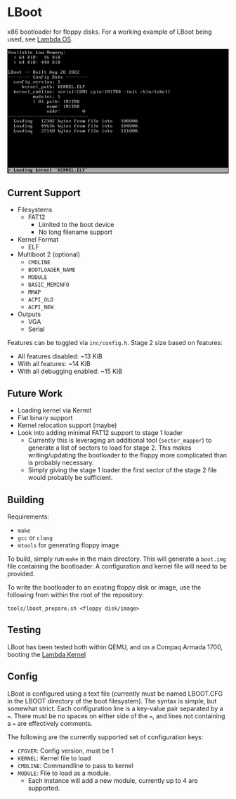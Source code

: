 LBoot
=====

x86 bootloader for floppy disks. For a working example of LBoot being used, see
[Lambda OS](https://github.com/farlepet/lambda-os).

![Screenshot of LBoot boot loading kernel](docs/lboot.jpg)

Current Support
---------------

 - Filesystems
   - FAT12
     - Limited to the boot device
     - No long filename support
 - Kernel Format
   - ELF
 - Multiboot 2 (optional)
   - `CMDLINE`
   - `BOOTLOADER_NAME`
   - `MODULE`
   - `BASIC_MEMINFO`
   - `MMAP`
   - `ACPI_OLD`
   - `ACPI_NEW`
 - Outputs
   - VGA
   - Serial

Features can be toggled via `inc/config.h`. Stage 2 size based on features:
 - All features disabled:      ~13 KiB
 - With all features:          ~14 KiB
 - With all debugging enabled: ~15 KiB

Future Work
-----------

 - Loading kernel via Kermit
 - Flat binary support
 - Kernel relocation support (maybe)
 - Look into adding minimal FAT12 support to stage 1 loader
   - Currently this is leveraging an additional tool (`sector_mapper`) to
     generate a list of sectors to load for stage 2. This makes writing/updating
     the bootloader to the floppy more complicated than is probably necessary.
   - Simply giving the stage 1 loader the first sector of the stage 2 file
     would probably be sufficient.

Building
--------

Requirements:
 - `make`
 - `gcc` or `clang`
 - `mtools` for generating floppy image

To build, simply run `make` in the main directory. This will generate a `boot.img`
file containing the bootloader. A configuration and kernel file will need to be
provided.

To write the bootloader to an existing floppy disk or image, use the following from
within the root of the repository:
```
tools/lboot_prepare.sh <floppy disk/image>
```

Testing
-------

LBoot has been tested both within QEMU, and on a Compaq Armada 1700, booting the
[Lambda Kernel](https://github.com/farlepet/lambda-kern)

Config
------

LBoot is configured using a text file (currently must be named LBOOT.CFG in the
LBOOT directory of the boot filesystem). The syntax is simple, but somewhat
strict. Each configuration line is a key-value pair separated by a `=`. There
must be no spaces on either side of the `=`, and lines not containing a `=` are
effectively comments.

The following are the currently supported set of configuration keys:
 - `CFGVER`: Config version, must be 1
 - `KERNEL`: Kernel file to load
 - `CMDLINE`: Commandline to pass to kernel
 - `MODULE`: File to load as a module.
   - Each instance will add a new module, currently up to 4 are supported.

